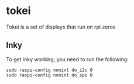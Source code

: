 # tokei

Tokei is a set of displays that run on rpi zeros

## Inky

To get inky working, you need to run the following:
```
sudo raspi-config nonint do_i2c 0
sudo raspi-config nonint do_spi 0
```
